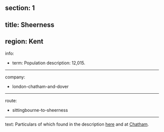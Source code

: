 section: 1
----
title: Sheerness
----
region: Kent
----
info:
- term: Population
  description: 12,015.
----
company:
- london-chatham-and-dover
----
route:
- sittingbourne-to-sheerness
----
text: Particulars of which found in the description [here](/routes/london-bridge-to-herne-bay#sheerness) and at [Chatham](/stations/chatham#sheerness).

